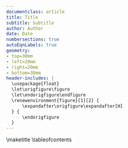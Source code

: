 ```yaml
---
documentclass: article
title: Title
subtitle: Subtitle
author: Author
date: Date
numbersections: true
autoEqnLabels: true
geometry:
- top=30mm
- left=20mm
- right=20mm
- bottom=30mm
header-includes: |
  \usepackage{float}
  \let\origfigure\figure
  \let\endorigfigure\endfigure
  \renewenvironment{figure}[1][2] {
      \expandafter\origfigure\expandafter[H]
  } {
      \endorigfigure
  }
---
```

\maketitle
\tableofcontents

